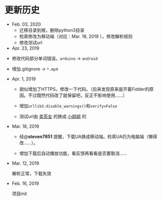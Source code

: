 # 更新历史 
- Feb. 03, 2020
  - 迁移目录到根，删除python3目录
  - 检索修改为移动端（对应：Mar. 18, 2019  ），修改解析规则
  - 修改测试url
- Apr. 23, 2019
* 修改代码部分单词错误。`arduino` -> `android`
  
* 增加.gitignore -> `*.mp4`
- Apr. 1, 2019  

  * 貌似增加了HTTPS，修改一下代码。（后来发现原来是开着Fidder的原因。不过既然代码改了就保留吧，反正不影响使用……）

  * 增加`urllib3.disable_warnings()`和`verify=False`

  * 测试url由 [卖茶女](http://v.douyin.com/FLBYQq) 的换成 [小姐姐](http://v.douyin.com/2EW6fW) 的


- Mar. 18, 2019  

  * 经@**steven7851** 提醒，下载UA换成移动端。检索UA仍为电脑端（懒得改……）。

  * 增加下载后自动播放功能，看反馈再看看是否要取消……


- Mar. 12, 2019   

  解析正常，下载失效


- Feb. 16, 2019  

  项目init  